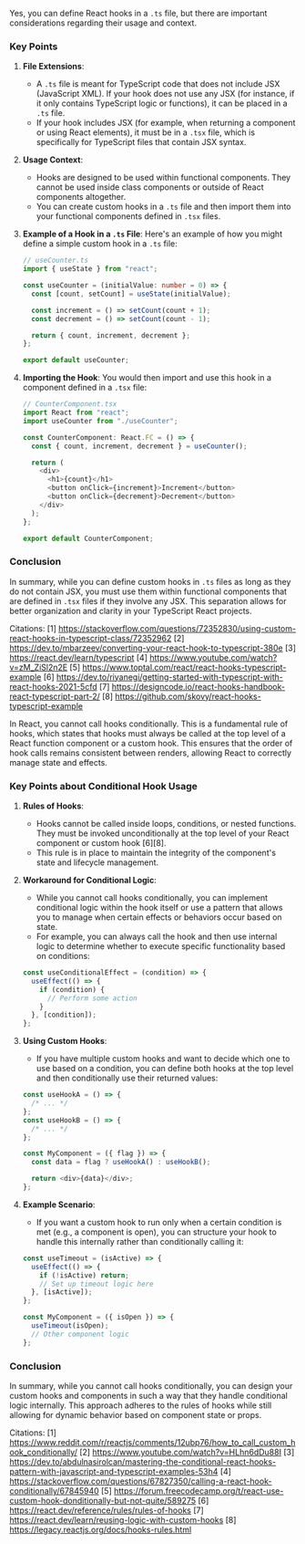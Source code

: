 Yes, you can define React hooks in a `.ts` file, but there are important considerations regarding their usage and context.

### **Key Points**

1. **File Extensions**:

   - A `.ts` file is meant for TypeScript code that does not include JSX (JavaScript XML). If your hook does not use any JSX
     (for instance, if it only contains TypeScript logic or functions), it can be placed in a `.ts` file.
   - If your hook includes JSX (for example, when returning a component or using React elements), it must be in a `.tsx`
     file, which is specifically for TypeScript files that contain JSX syntax.

2. **Usage Context**:

   - Hooks are designed to be used within functional components. They cannot be used inside class components or outside of
     React components altogether.
   - You can create custom hooks in a `.ts` file and then import them into your functional components defined in `.tsx`
     files.

3. **Example of a Hook in a `.ts` File**: Here's an example of how you might define a simple custom hook in a `.ts` file:

   ```typescript
   // useCounter.ts
   import { useState } from "react";

   const useCounter = (initialValue: number = 0) => {
     const [count, setCount] = useState(initialValue);

     const increment = () => setCount(count + 1);
     const decrement = () => setCount(count - 1);

     return { count, increment, decrement };
   };

   export default useCounter;
   ```

4. **Importing the Hook**: You would then import and use this hook in a component defined in a `.tsx` file:

   ```typescript
   // CounterComponent.tsx
   import React from "react";
   import useCounter from "./useCounter";

   const CounterComponent: React.FC = () => {
     const { count, increment, decrement } = useCounter();

     return (
       <div>
         <h1>{count}</h1>
         <button onClick={increment}>Increment</button>
         <button onClick={decrement}>Decrement</button>
       </div>
     );
   };

   export default CounterComponent;
   ```

### **Conclusion**

In summary, while you can define custom hooks in `.ts` files as long as they do not contain JSX, you must use them within
functional components that are defined in `.tsx` files if they involve any JSX. This separation allows for better
organization and clarity in your TypeScript React projects.

Citations: [1] https://stackoverflow.com/questions/72352830/using-custom-react-hooks-in-typescript-class/72352962 [2]
https://dev.to/mbarzeev/converting-your-react-hook-to-typescript-380e [3] https://react.dev/learn/typescript [4]
https://www.youtube.com/watch?v=zM_ZiSl2n2E [5] https://www.toptal.com/react/react-hooks-typescript-example [6]
https://dev.to/riyanegi/getting-started-with-typescript-with-react-hooks-2021-5cfd [7]
https://designcode.io/react-hooks-handbook-react-typescript-part-2/ [8]
https://github.com/skovy/react-hooks-typescript-example

In React, you cannot call hooks conditionally. This is a fundamental rule of hooks, which states that hooks must always be
called at the top level of a React function component or a custom hook. This ensures that the order of hook calls remains
consistent between renders, allowing React to correctly manage state and effects.

### **Key Points about Conditional Hook Usage**

1. **Rules of Hooks**:

   - Hooks cannot be called inside loops, conditions, or nested functions. They must be invoked unconditionally at the top
     level of your React component or custom hook [6][8].
   - This rule is in place to maintain the integrity of the component's state and lifecycle management.

2. **Workaround for Conditional Logic**:

   - While you cannot call hooks conditionally, you can implement conditional logic within the hook itself or use a pattern
     that allows you to manage when certain effects or behaviors occur based on state.
   - For example, you can always call the hook and then use internal logic to determine whether to execute specific
     functionality based on conditions:

   ```javascript
   const useConditionalEffect = (condition) => {
     useEffect(() => {
       if (condition) {
         // Perform some action
       }
     }, [condition]);
   };
   ```

3. **Using Custom Hooks**:

   - If you have multiple custom hooks and want to decide which one to use based on a condition, you can define both hooks at
     the top level and then conditionally use their returned values:

   ```javascript
   const useHookA = () => {
     /* ... */
   };
   const useHookB = () => {
     /* ... */
   };

   const MyComponent = ({ flag }) => {
     const data = flag ? useHookA() : useHookB();

     return <div>{data}</div>;
   };
   ```

4. **Example Scenario**:

   - If you want a custom hook to run only when a certain condition is met (e.g., a component is open), you can structure
     your hook to handle this internally rather than conditionally calling it:

   ```javascript
   const useTimeout = (isActive) => {
     useEffect(() => {
       if (!isActive) return;
       // Set up timeout logic here
     }, [isActive]);
   };

   const MyComponent = ({ isOpen }) => {
     useTimeout(isOpen);
     // Other component logic
   };
   ```

### **Conclusion**

In summary, while you cannot call hooks conditionally, you can design your custom hooks and components in such a way that
they handle conditional logic internally. This approach adheres to the rules of hooks while still allowing for dynamic
behavior based on component state or props.

Citations: [1] https://www.reddit.com/r/reactjs/comments/12ubp76/how_to_call_custom_hook_conditionally/ [2]
https://www.youtube.com/watch?v=HLhn6dDu88I [3]
https://dev.to/abdulnasirolcan/mastering-the-conditional-react-hooks-pattern-with-javascript-and-typescript-examples-53h4 [4]
https://stackoverflow.com/questions/67827350/calling-a-react-hook-conditionally/67845940 [5]
https://forum.freecodecamp.org/t/react-use-custom-hook-donditionally-but-not-quite/589275 [6]
https://react.dev/reference/rules/rules-of-hooks [7] https://react.dev/learn/reusing-logic-with-custom-hooks [8]
https://legacy.reactjs.org/docs/hooks-rules.html
